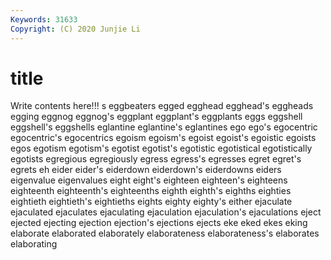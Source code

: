 ```yaml
---
Keywords: 31633
Copyright: (C) 2020 Junjie Li
---
```


# title

Write contents here!!!
s 
eggbeaters
egged 
egghead 
egghead's 
eggheads 
egging 
eggnog 
eggnog's 
eggplant 
eggplant's 
eggplants
eggs 
eggshell 
eggshell's 
eggshells 
eglantine 
eglantine's 
eglantines 
ego 
ego's 
egocentric
egocentric's 
egocentrics 
egoism 
egoism's 
egoist 
egoist's 
egoistic 
egoists 
egos 
egotism
egotism's 
egotist 
egotist's 
egotistic 
egotistical 
egotistically 
egotists 
egregious 
egregiously 
egress
egress's 
egresses 
egret 
egret's 
egrets 
eh 
eider 
eider's 
eiderdown 
eiderdown's
eiderdowns 
eiders 
eigenvalue 
eigenvalues 
eight 
eight's 
eighteen 
eighteen's 
eighteens 
eighteenth
eighteenth's 
eighteenths 
eighth 
eighth's 
eighths 
eighties 
eightieth 
eightieth's 
eightieths 
eights
eighty 
eighty's 
either 
ejaculate 
ejaculated 
ejaculates 
ejaculating 
ejaculation 
ejaculation's 
ejaculations
eject 
ejected 
ejecting 
ejection 
ejection's 
ejections 
ejects 
eke 
eked 
ekes
eking 
elaborate 
elaborated 
elaborately 
elaborateness 
elaborateness's 
elaborates 
elaborating 
